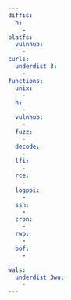 ```yaml
---
diffis:
  h:
    -
platfs:
  vulnhub:
    -
curls:
  underdist 3:
    -
functions:
  unix:
    -
  h:
    -
  vulnhub:
    -
  fuzz:
    -
  decode:
    -
  lfi:
    -
  rce:
    -
  logpoi:
    -
  ssh:
    -
  cron:
    -
  rwp:
    -
  bof:
    -

wals:
  underdist 3wu:
    -
---
```

